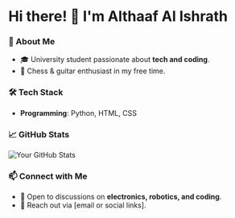 # Hi there! 👋 I'm Althaaf Al Ishrath

### 🚀 About Me
- 🎓 University student passionate about **tech and coding**.
- 🎸 Chess & guitar enthusiast in my free time.

### 🛠️ Tech Stack
- **Programming**: Python, HTML, CSS

### 📈 GitHub Stats
![Your GitHub Stats](https://github-readme-stats.vercel.app/api?isrxth&show_icons=true&theme=tokyonight)

### 📫 Connect with Me
- 💬 Open to discussions on **electronics, robotics, and coding**.
- 📩 Reach out via [email or social links].
